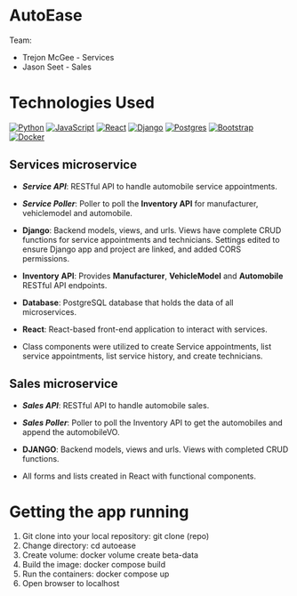 # AutoEase

Team:
- Trejon McGee - Services
- Jason Seet - Sales
  
# Technologies Used

[![Python](https://img.shields.io/badge/python-3670A0?style=for-the-badge&logo=python&logoColor=ffdd54)](https://www.python.org/)
[![JavaScript](https://img.shields.io/badge/javascript-%23323330.svg?style=for-the-badge&logo=javascript&logoColor=%23F7DF1E)](https://www.javascript.com/)
[![React](https://img.shields.io/badge/react-%2320232a.svg?style=for-the-badge&logo=react&logoColor=%2361DAFB)](https://reactjs.org/)
[![Django](https://img.shields.io/badge/django-%23092E20.svg?style=for-the-badge&logo=django&logoColor=white)](https://www.djangoproject.com/)
[![Postgres](https://img.shields.io/badge/postgres-%23316192.svg?style=for-the-badge&logo=postgresql&logoColor=white)](https://www.postgresql.org/)
[![Bootstrap](https://img.shields.io/badge/bootstrap-%238511FA.svg?style=for-the-badge&logo=bootstrap&logoColor=white)](https://getbootstrap.com/)
[![Docker](https://img.shields.io/badge/docker-%230db7ed.svg?style=for-the-badge&logo=docker&logoColor=white)](https://www.docker.com/)

## Services microservice

- **_Service API_**: RESTful API to handle automobile service appointments.
- **_Service Poller_**: Poller to poll the **Inventory API** for manufacturer, vehiclemodel and automobile.
- **Django**: Backend models, views, and urls. Views have complete CRUD functions for service appointments and technicians. Settings edited to ensure Django app and project are linked, and added CORS permissions.
- **Inventory** **API**: Provides **Manufacturer**, **VehicleModel** and **Automobile** RESTful API endpoints.
- **Database**: PostgreSQL database that holds the data of all microservices.
- **React**: React-based front-end application to interact with services.

- Class components were utilized to create Service appointments, list service appointments, list service history, and create technicians.

## Sales microservice

- **_Sales API_**: RESTful API to handle automobile sales.
- **_Sales Poller_**: Poller to poll the Inventory API to get the automobiles and append the automobileVO.
- **DJANGO**: Backend models, views and urls. Views with completed CRUD functions.

- All forms and lists created in React with functional components.

# Getting the app running

1. Git clone into your local repository: git clone (repo)
2. Change directory: cd autoease
3. Create volume: docker volume create beta-data
4. Build the image: docker compose build
5. Run the containers: docker compose up
6. Open browser to localhost
